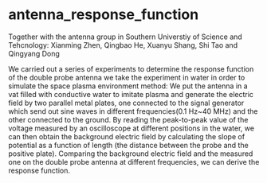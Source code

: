 # antenna_response_function
Together with the antenna group in Southern Universtiy of Science and Tehcnology: Xianming Zhen, Qingbao He, Xuanyu Shang, Shi Tao and Qingyang Dong

We carried out a series of experiments to determine the response function of the double probe antenna
we take the experiment in water in order to simulate the space plasma environment
method: We put the antenna in a vat filled with conductive water to imitate plasma and generate the electric field by two parallel metal plates, one connected to the signal generator which send out sine waves in different frequencies(0.1 Hz~40 MHz) and the other connected to the ground. By reading the peak-to-peak value of the voltage measured by an oscilloscope at different positions in the water, we can then obtain the background electric field by calculating the slope of potential as a function of length (the distance between the probe and the positive plate). Comparing the background electric field and the measured one on the double probe antenna at different frequencies, we can derive the response function. 


